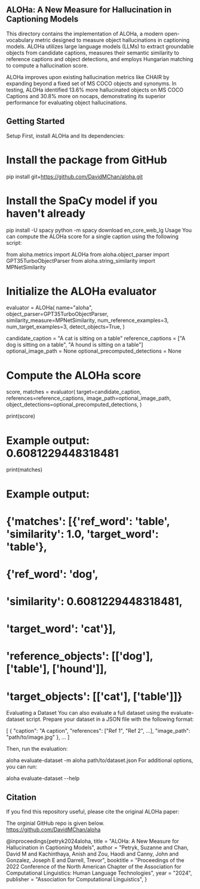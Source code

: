 ## ALOHa: A New Measure for Hallucination in Captioning Models
This directory contains the implementation of ALOHa, a modern open-vocabulary metric designed to measure object hallucinations in captioning models. ALOHa utilizes large language models (LLMs) to extract groundable objects from candidate captions, measures their semantic similarity to reference captions and object detections, and employs Hungarian matching to compute a hallucination score.

ALOHa improves upon existing hallucination metrics like CHAIR by expanding beyond a fixed set of MS COCO objects and synonyms. In testing, ALOHa identified 13.6% more hallucinated objects on MS COCO Captions and 30.8% more on nocaps, demonstrating its superior performance for evaluating object hallucinations.

## Getting Started
Setup
First, install ALOHa and its dependencies:


# Install the package from GitHub
pip install git+https://github.com/DavidMChan/aloha.git

# Install the SpaCy model if you haven't already
pip install -U spacy
python -m spacy download en_core_web_lg
Usage
You can compute the ALOHa score for a single caption using the following script:


from aloha.metrics import ALOHa
from aloha.object_parser import GPT35TurboObjectParser
from aloha.string_similarity import MPNetSimilarity

# Initialize the ALOHa evaluator
evaluator = ALOHa(
    name="aloha",
    object_parser=GPT35TurboObjectParser,
    similarity_measure=MPNetSimilarity,
    num_reference_examples=3,
    num_target_examples=3,
    detect_objects=True,
)

candidate_caption = "A cat is sitting on a table"
reference_captions = ["A dog is sitting on a table", "A hound is sitting on a table"]
optional_image_path = None
optional_precomputed_detections = None

# Compute the ALOHa score
score, matches = evaluator(
    target=candidate_caption,
    references=reference_captions,
    image_path=optional_image_path,
    object_detections=optional_precomputed_detections,
)

print(score)
# Example output: 0.6081229448318481

print(matches)
# Example output:
# {'matches': [{'ref_word': 'table', 'similarity': 1.0, 'target_word': 'table'},
#              {'ref_word': 'dog',
#               'similarity': 0.6081229448318481,
#               'target_word': 'cat'}],
#  'reference_objects': [['dog'], ['table'], ['hound']],
#  'target_objects': [['cat'], ['table']]}
Evaluating a Dataset
You can also evaluate a full dataset using the evaluate-dataset script. Prepare your dataset in a JSON file with the following format:


[
    {
        "caption": "A caption",
        "references": ["Ref 1", "Ref 2", ...],
        "image_path": "path/to/image.jpg"
    },
    ...
]


Then, run the evaluation:

aloha evaluate-dataset -m aloha path/to/dataset.json
For additional options, you can run:

aloha evaluate-dataset --help


## Citation
If you find this repository useful, please cite the original ALOHa paper:

The orginial GitHub repo is given below.
https://github.com/DavidMChan/aloha

@inproceedings{petryk2024aloha,
    title = "ALOHa: A New Measure for Hallucination in Captioning Models",
    author = "Petryk, Suzanne and
              Chan, David M and
              Kachinthaya, Anish and
              Zou, Haodi and
              Canny, John and
              Gonzalez, Joseph E and
              Darrell, Trevor",
    booktitle = "Proceedings of the 2022 Conference of the North American Chapter of the Association for Computational Linguistics: Human Language Technologies",
    year = "2024",
    publisher = "Association for Computational Linguistics",
}
